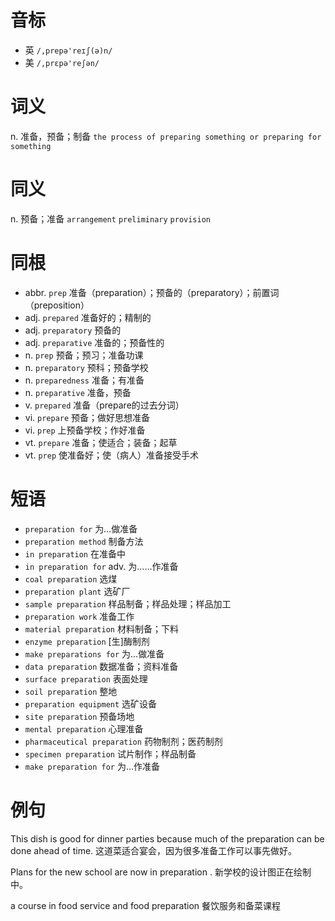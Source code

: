 # 音标

- 英 `/,prepə'reɪʃ(ə)n/`
- 美 `/,prɛpə'reʃən/`

# 词义

n. 准备，预备；制备
`the process of preparing something or preparing for something`

# 同义

n. 预备；准备
`arrangement` `preliminary` `provision`

# 同根

- abbr. `prep` 准备（preparation）；预备的（preparatory）；前置词（preposition）
- adj. `prepared` 准备好的；精制的
- adj. `preparatory` 预备的
- adj. `preparative` 准备的；预备性的
- n. `prep` 预备；预习；准备功课
- n. `preparatory` 预科；预备学校
- n. `preparedness` 准备；有准备
- n. `preparative` 准备，预备
- v. `prepared` 准备（prepare的过去分词）
- vi. `prepare` 预备；做好思想准备
- vi. `prep` 上预备学校；作好准备
- vt. `prepare` 准备；使适合；装备；起草
- vt. `prep` 使准备好；使（病人）准备接受手术

# 短语

- `preparation for` 为…做准备
- `preparation method` 制备方法
- `in preparation` 在准备中
- `in preparation for` adv. 为……作准备
- `coal preparation` 选煤
- `preparation plant` 选矿厂
- `sample preparation` 样品制备；样品处理；样品加工
- `preparation work` 准备工作
- `material preparation` 材料制备；下料
- `enzyme preparation` [生]酶制剂
- `make preparations for` 为…做准备
- `data preparation` 数据准备；资料准备
- `surface preparation` 表面处理
- `soil preparation` 整地
- `preparation equipment` 选矿设备
- `site preparation` 预备场地
- `mental preparation` 心理准备
- `pharmaceutical preparation` 药物制剂；医药制剂
- `specimen preparation` 试片制作；样品制备
- `make preparation for` 为…作准备

# 例句

This dish is good for dinner parties because much of the preparation can be done ahead of time.
这道菜适合宴会，因为很多准备工作可以事先做好。

Plans for the new school are now in preparation .
新学校的设计图正在绘制中。

a course in food service and food preparation
餐饮服务和备菜课程


